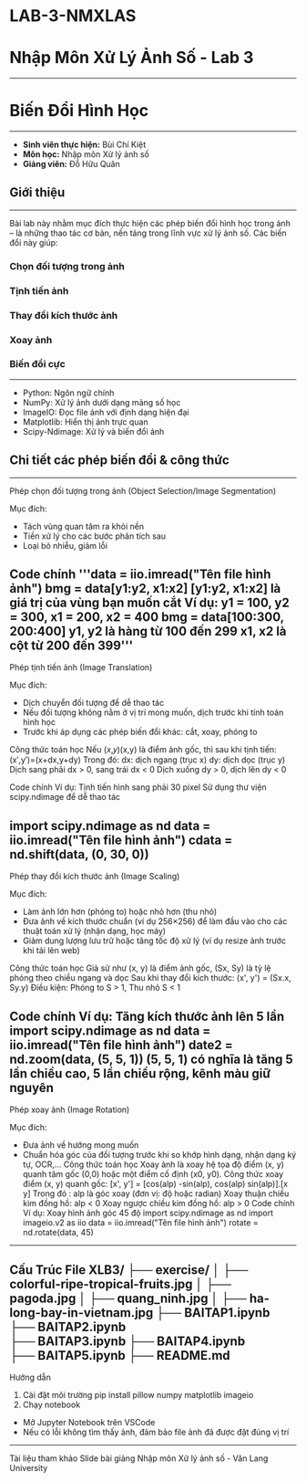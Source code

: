 # LAB-3-NMXLAS
# **Nhập Môn Xử Lý Ảnh Số - Lab 3**
----------------------------------------------------------------------------------------------------------------
# **Biến Đổi Hình Học**
----------------------------------------------------------------------------------------------------------------
- **Sinh viên thực hiện:** Bùi Chí Kiệt
- **Môn học:** Nhập môn Xử lý ảnh số
- **Giảng viên:** Đỗ Hữu Quân

## Giới thiệu
----------------------------------------------------------------------------------------------------------------
Bài lab này nhằm mục đích thực hiện các phép biến đổi hình học trong ảnh – là những thao tác cơ bản, nền tảng trong lĩnh vực xử lý ảnh số. Các biến đổi này giúp:

### **Chọn đối tượng trong ảnh**
### **Tịnh tiến ảnh**
### **Thay đổi kích thước ảnh**
### **Xoay ảnh**
### **Biến đổi cực**
----------------------------------------------------------------------------------------------------------------
- Python: Ngôn ngữ chính
- NumPy: Xử lý ảnh dưới dạng mảng số học
- ImageIO: Đọc file ảnh với định dạng hiện đại
- Matplotlib: Hiển thị ảnh trực quan
- Scipy-Ndimage: Xử lý và biến đổi ảnh

## **Chi tiết các phép biến đổi & công thức**
----------------------------------------------------------------------------------------------------------------
Phép chọn đối tượng trong ảnh (Object Selection/Image Segmentation)

Mục đích:
- Tách vùng quan tâm ra khỏi nền
- Tiền xử lý cho các bước phân tích sau
- Loại bỏ nhiễu, giảm lỗi

Code chính
'''data = iio.imread("Tên file hình ảnh")
bmg = data[y1:y2, x1:x2]
[y1:y2, x1:x2] là giá trị của vùng bạn muốn cắt
Ví dụ: y1 = 100, y2 = 300, x1 = 200, x2 = 400
bmg = data[100:300, 200:400]
y1, y2 là hàng từ 100 đến 299 
x1, x2 là cột từ 200 đến 399'''
----------------------------------------------------------------------------------------------------------------
Phép tịnh tiến ảnh (Image Translation)

Mục đích:
- Dịch chuyển đối tượng để dễ thao tác
- Nếu đối tượng không nằm ở vị trí mong muốn, dịch trước khi tính toán hình học
- Trước khi áp dụng các phép biến đổi khác: cắt, xoay, phóng to

Công thức toán học
Nếu (𝑥,𝑦)(x,y) là điểm ảnh gốc, thì sau khi tịnh tiến:
                    (x′,y′)=(x+dx,y+dy)
Trong đó:
dx: dịch ngang (trục x)
dy: dịch dọc (trục y)
Dịch sang phải dx > 0, sang trái dx < 0
Dịch xuống dy > 0, dịch lên dy < 0

Code chính
Ví dụ: Tịnh tiến hình sang phải 30 pixel
Sử dụng thư viện scipy.ndimage để dễ thao tác

import scipy.ndimage as nd
data = iio.imread("Tên file hình ảnh")
cdata = nd.shift(data, (0, 30, 0))
----------------------------------------------------------------------------------------------------------------
Phép thay đổi kích thước ảnh (Image Scaling)

Mục đích:
- Làm ảnh lớn hơn (phóng to) hoặc nhỏ hơn (thu nhỏ)
- Đưa ảnh về kích thước chuẩn (ví dụ 256×256) để làm đầu vào cho các thuật toán xử lý (nhận dạng, học máy)
- Giảm dung lượng lưu trữ hoặc tăng tốc độ xử lý (ví dụ resize ảnh trước khi tải lên web)

Công thức toán học
Giả sử như (x, y) là điểm ảnh gốc, (Sx, Sy) là tỷ lệ phóng theo chiều ngang và dọc
Sau khi thay đổi kích thước: (x', y') = (Sx.x, Sy.y)
Điều kiện: Phóng to S > 1, Thu nhỏ S < 1

Code chính
Ví dụ: Tăng kích thước ảnh lên 5 lần
import scipy.ndimage as nd
data = iio.imread("Tên file hình ảnh")
date2 = nd.zoom(data, (5, 5, 1))
(5, 5, 1) có nghĩa là tăng 5 lần chiều cao, 5 lần chiều rộng, kênh màu giữ nguyên
----------------------------------------------------------------------------------------------------------------
Phép xoay ảnh (Image Rotation)

Mục đích:
- Đưa ảnh về hướng mong muốn
- Chuẩn hóa góc của đối tượng trước khi so khớp hình dạng, nhận dạng ký tự, OCR,...
Công thức toán học
Xoay ảnh là xoay hệ tọa độ điểm (x, y) quanh tâm gốc (0,0) hoặc một điểm cố định (x0, y0).
Công thức xoay điểm (x, y) quanh gốc:
[x', y'] = [cos(alp) -sin(alp), cos(alp) sin(alp)].[x y]
Trong đó : alp là góc xoay (đơn vị: độ hoặc radian)
Xoay thuận chiều kim đồng hồ: alp < 0
Xoay ngược chiều kim đồng hồ: alp > 0
Code chính
Ví dụ: Xoay hình ảnh góc 45 độ
import scipy.ndimage as nd
import imageio.v2 as iio
data = iio.imread("Tên file hình ảnh")
rotate = nd.rotate(data, 45)
----------------------------------------------------------------------------------------------------------------

Cấu Trúc File
XLB3/
├── exercise/
│   ├── colorful-ripe-tropical-fruits.jpg
│   ├── pagoda.jpg
│   ├── quang_ninh.jpg
│   ├── ha-long-bay-in-vietnam.jpg
├── BAITAP1.ipynb
├── BAITAP2.ipynb    
├── BAITAP3.ipynb 
├── BAITAP4.ipynb          
├── BAITAP5.ipynb 
├── README.md
----------------------------------------------------------------------------------------------------------------

Hướng dẫn
1. Cài đặt môi trường
pip install pillow numpy matplotlib imageio
2. Chạy notebook
- Mở Jupyter Notebook trên VSCode
- Nếu có lỗi không tìm thấy ảnh, đảm bảo file ảnh đã được đặt đúng vị trí
----------------------------------------------------------------------------------------------------------------

Tài liệu tham khảo
Slide bài giảng Nhập môn Xử lý ảnh số - Văn Lang University
